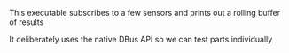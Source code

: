 This executable subscribes to a few sensors and prints out a rolling buffer of results

It deliberately uses the native DBus API so we can test parts individually

<!--
SPDX-FileCopyrightText: 2020 David Edmundson <davidedmundson@kde.org>
SPDX-License-Identifier: BSD-3-Clause
-->
